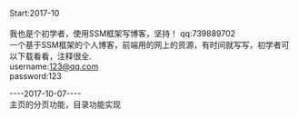 Start:2017-10</br>
</br>
我也是个初学者，使用SSM框架写博客，坚持！
qq:739889702
</br>
一个基于SSM框架的个人博客，前端用的网上的资源，有时间就写写，初学者可以下载看看，注释很全.</br>
username:123@qq.com </br>
password:123</br>

----2017-10-07----</br>
主页的分页功能，目录功能实现
